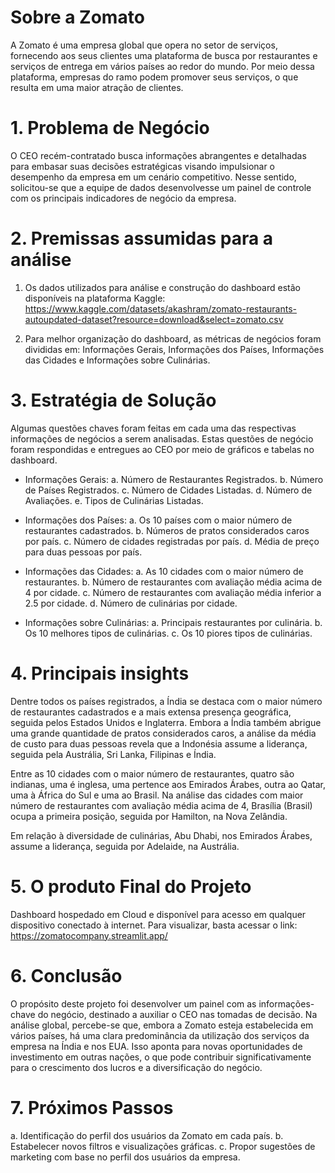 # Sobre a Zomato
A Zomato é uma empresa global que opera no setor de serviços, fornecendo aos seus clientes uma plataforma de busca por restaurantes e serviços de entrega em vários países ao redor do mundo. Por meio dessa plataforma, empresas do ramo podem promover seus serviços, o que resulta em uma maior atração de clientes.   

# 1. Problema de Negócio
O CEO recém-contratado busca informações abrangentes e detalhadas para embasar suas decisões estratégicas visando impulsionar o desempenho da empresa em um cenário competitivo. Nesse sentido, solicitou-se que a equipe de dados desenvolvesse um painel de controle com os principais indicadores de negócio da empresa.

# 2. Premissas assumidas para a análise
1. Os dados utilizados para análise e construção do dashboard estão disponíveis na plataforma Kaggle: https://www.kaggle.com/datasets/akashram/zomato-restaurants-autoupdated-dataset?resource=download&select=zomato.csv

2. Para melhor organização do dashboard, as métricas de negócios foram divididas em: Informações Gerais, Informações dos Países, Informações das Cidades e Informações sobre Culinárias.

# 3. Estratégia de Solução
Algumas questões chaves foram feitas em cada uma das respectivas informações de negócios a serem analisadas. Estas questões de negócio foram respondidas e entregues ao CEO por meio de gráficos e tabelas no dashboard. 

- Informações Gerais:
  a. Número de Restaurantes Registrados.
  b. Número de Países Registrados.
  c. Número de Cidades Listadas.
  d. Número de Avaliações.
  e. Tipos de Culinárias Listadas.

- Informações dos Países:
  a. Os 10 países com o maior número de restaurantes cadastrados.
  b. Números de pratos considerados caros por país.
  c. Número de cidades registradas por país.
  d. Média de preço para duas pessoas por país.

- Informações das Cidades:
  a. As 10 cidades com o maior número de restaurantes.
  b. Número de restaurantes com avaliação média acima de 4 por cidade.
  c. Número de restaurantes com avaliação média inferior a 2.5 por cidade.
  d. Número de culinárias por cidade.

- Informações sobre Culinárias:
  a. Principais restaurantes por culinária.
  b. Os 10 melhores tipos de culinárias.
  c. Os 10 piores tipos de culinárias.

# 4. Principais insights
Dentre todos os países registrados, a Índia se destaca com o maior número de restaurantes cadastrados e a mais extensa presença geográfica, seguida pelos Estados Unidos e Inglaterra. Embora a Índia também abrigue uma grande quantidade de pratos considerados caros, a análise da média de custo para duas pessoas revela que a Indonésia assume a liderança, seguida pela Austrália, Sri Lanka, Filipinas e Índia.

Entre as 10 cidades com o maior número de restaurantes, quatro são indianas, uma é inglesa, uma pertence aos Emirados Árabes, outra ao Qatar, uma à África do Sul e uma ao Brasil. Na análise das cidades com maior número de restaurantes com avaliação média acima de 4, Brasília (Brasil) ocupa a primeira posição, seguida por Hamilton, na Nova Zelândia.

Em relação à diversidade de culinárias, Abu Dhabi, nos Emirados Árabes, assume a liderança, seguida por Adelaide, na Austrália.

# 5. O produto Final do Projeto
Dashboard hospedado em Cloud e disponível para acesso em qualquer dispositivo conectado à internet. Para visualizar, basta acessar o link: https://zomatocompany.streamlit.app/

# 6. Conclusão
O propósito deste projeto foi desenvolver um painel com as informações-chave do negócio, destinado a auxiliar o CEO nas tomadas de decisão. Na análise global, percebe-se que, embora a Zomato esteja estabelecida em vários países, há uma clara predominância da utilização dos serviços da empresa na Índia e nos EUA. Isso aponta para novas oportunidades de investimento em outras nações, o que pode contribuir significativamente para o crescimento dos lucros e a diversificação do negócio.

# 7. Próximos Passos
a. Identificação do perfil dos usuários da Zomato em cada país.
b. Estabelecer novos filtros e visualizações gráficas.
c. Propor sugestões de marketing com base no perfil dos usuários da empresa.  

